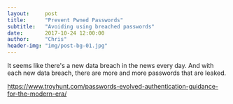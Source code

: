 ```yaml
---
layout:     post
title:      "Prevent Pwned Passwords"
subtitle:   "Avoiding using breached passwords"
date:       2017-10-24 12:00:00
author:     "Chris"
header-img: "img/post-bg-01.jpg"
---
```


It seems like there's a new data breach in the news every day. And with each new data breach, there are more and more passwords that are
leaked.

https://www.troyhunt.com/passwords-evolved-authentication-guidance-for-the-modern-era/
